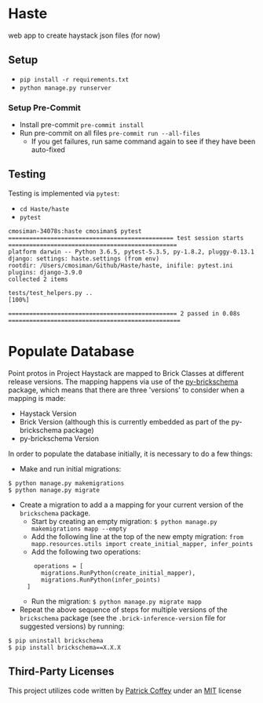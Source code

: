 # Haste
web app to create haystack json files (for now)

## Setup
- `pip install -r requirements.txt`
- `python manage.py runserver`

### Setup Pre-Commit
- Install pre-commit `pre-commit install`
- Run pre-commit on all files `pre-commit run --all-files`
  - If you get failures, run same command again to see if they have been auto-fixed

## Testing
Testing is implemented via `pytest`:
- `cd Haste/haste`
- `pytest`
```
cmosiman-34078s:haste cmosiman$ pytest
=============================================== test session starts ================================================
platform darwin -- Python 3.6.5, pytest-5.3.5, py-1.8.2, pluggy-0.13.1
django: settings: haste.settings (from env)
rootdir: /Users/cmosiman/Github/Haste/haste, inifile: pytest.ini
plugins: django-3.9.0
collected 2 items

tests/test_helpers.py ..                                                                                     [100%]

================================================ 2 passed in 0.08s =================================================
```

# Populate Database
Point protos in Project Haystack are mapped to Brick Classes at different release versions.  The mapping happens via use of the [py-brickschema](https://pypi.org/project/brickschema/) package, which means that there are three 'versions' to consider when a mapping is made:
- Haystack Version
- Brick Version (although this is currently embedded as part of the py-brickschema package)
- py-brickschema Version

In order to populate the database initially, it is necessary to do a few things:
- Make and run initial migrations:
```
$ python manage.py makemigrations
$ python manage.py migrate
```
- Create a migration to add a a mapping for your current version of the `brickschema` package.
    - Start by creating an empty migration: `$ python manage.py makemigrations mapp --empty`
    - Add the following line at the top of the new empty migration: `from mapp.resources.utils import create_initial_mapper, infer_points`
    - Add the following two operations:
  ```
      operations = [
        migrations.RunPython(create_initial_mapper),
        migrations.RunPython(infer_points)
    ]
  ```
    - Run the migration: `$ python manage.py migrate mapp`
- Repeat the above sequence of steps for multiple versions of the `brickschema` package (see the `.brick-inference-version` file for suggested versions) by running:
```
$ pip uninstall brickschema
$ pip install brickschema==X.X.X
```

## Third-Party Licenses
This project utilizes code written by [Patrick Coffey](https://patrickcoffey.bitbucket.io) under an [MIT](https://opensource.org/licenses/MIT) license
